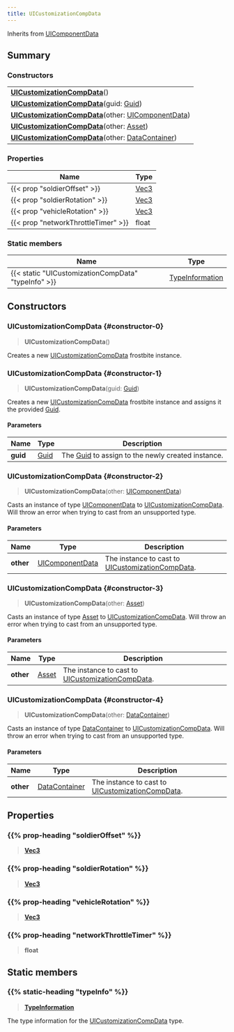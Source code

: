 ```yaml
---
title: UICustomizationCompData
---
```


Inherits from [UIComponentData](/vext/ref/fb/uicomponentdata)

## Summary

### Constructors

|  |
| --- |
| **[UICustomizationCompData](#constructor-0)**() |
| **[UICustomizationCompData](#constructor-1)**(guid: [Guid](/vext/ref/shared/type/guid)) |
| **[UICustomizationCompData](#constructor-2)**(other: [UIComponentData](/vext/ref/fb/uicomponentdata)) |
| **[UICustomizationCompData](#constructor-3)**(other: [Asset](/vext/ref/fb/asset)) |
| **[UICustomizationCompData](#constructor-4)**(other: [DataContainer](/vext/ref/shared/type/datacontainer)) |

### Properties

| Name | Type |
| ---- | ---- |
| {{< prop "soldierOffset" >}} | [Vec3](/vext/ref/shared/type/vec3) |
| {{< prop "soldierRotation" >}} | [Vec3](/vext/ref/shared/type/vec3) |
| {{< prop "vehicleRotation" >}} | [Vec3](/vext/ref/shared/type/vec3) |
| {{< prop "networkThrottleTimer" >}} | float |

### Static members

| Name | Type |
| ---- | ---- |
| {{< static "UICustomizationCompData" "typeInfo" >}} | [TypeInformation](/vext/ref/shared/type/typeinformation) |

## Constructors

### UICustomizationCompData {#constructor-0}

> **UICustomizationCompData**()

Creates a new [UICustomizationCompData](/vext/ref/fb/uicustomizationcompdata) frostbite instance.

### UICustomizationCompData {#constructor-1}

> **UICustomizationCompData**(guid: [Guid](/vext/ref/shared/type/guid))

Creates a new [UICustomizationCompData](/vext/ref/fb/uicustomizationcompdata) frostbite instance and assigns it the provided [Guid](/vext/ref/shared/type/guid).

#### Parameters

| Name | Type | Description |
| ---- | ---- | ----------- |
| **guid** | [Guid](/vext/ref/shared/type/guid) | The [Guid](/vext/ref/shared/type/guid) to assign to the newly created instance. |

### UICustomizationCompData {#constructor-2}

> **UICustomizationCompData**(other: [UIComponentData](/vext/ref/fb/uicomponentdata))

Casts an instance of type [UIComponentData](/vext/ref/fb/uicomponentdata) to [UICustomizationCompData](/vext/ref/fb/uicustomizationcompdata). Will throw an error when trying to cast from an unsupported type.

#### Parameters

| Name | Type | Description |
| ---- | ---- | ----------- |
| **other** | [UIComponentData](/vext/ref/fb/uicomponentdata) | The instance to cast to [UICustomizationCompData](/vext/ref/fb/uicustomizationcompdata). |

### UICustomizationCompData {#constructor-3}

> **UICustomizationCompData**(other: [Asset](/vext/ref/fb/asset))

Casts an instance of type [Asset](/vext/ref/fb/asset) to [UICustomizationCompData](/vext/ref/fb/uicustomizationcompdata). Will throw an error when trying to cast from an unsupported type.

#### Parameters

| Name | Type | Description |
| ---- | ---- | ----------- |
| **other** | [Asset](/vext/ref/fb/asset) | The instance to cast to [UICustomizationCompData](/vext/ref/fb/uicustomizationcompdata). |

### UICustomizationCompData {#constructor-4}

> **UICustomizationCompData**(other: [DataContainer](/vext/ref/shared/type/datacontainer))

Casts an instance of type [DataContainer](/vext/ref/shared/type/datacontainer) to [UICustomizationCompData](/vext/ref/fb/uicustomizationcompdata). Will throw an error when trying to cast from an unsupported type.

#### Parameters

| Name | Type | Description |
| ---- | ---- | ----------- |
| **other** | [DataContainer](/vext/ref/shared/type/datacontainer) | The instance to cast to [UICustomizationCompData](/vext/ref/fb/uicustomizationcompdata). |

## Properties

### {{% prop-heading "soldierOffset" %}}

> **[Vec3](/vext/ref/shared/type/vec3)**

### {{% prop-heading "soldierRotation" %}}

> **[Vec3](/vext/ref/shared/type/vec3)**

### {{% prop-heading "vehicleRotation" %}}

> **[Vec3](/vext/ref/shared/type/vec3)**

### {{% prop-heading "networkThrottleTimer" %}}

> **float**

## Static members

### {{% static-heading "typeInfo" %}}

> **[TypeInformation](/vext/ref/shared/type/typeinformation)**

The type information for the [UICustomizationCompData](/vext/ref/fb/uicustomizationcompdata) type.

